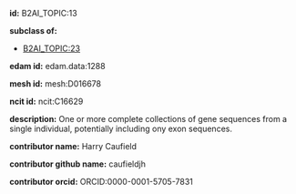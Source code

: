 **id:** B2AI_TOPIC:13

**subclass of:**

- [B2AI_TOPIC:23](../DataTopic.markdown)

**edam id:** edam.data:1288

**mesh id:** mesh:D016678

**ncit id:** ncit:C16629

**description:** One or more complete collections of gene sequences from a single individual, potentially including ony exon sequences.

**contributor name:** Harry Caufield

**contributor github name:** caufieldjh

**contributor orcid:** ORCID:0000-0001-5705-7831

